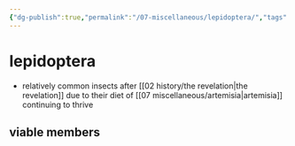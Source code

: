 ```yaml
---
{"dg-publish":true,"permalink":"/07-miscellaneous/lepidoptera/","tags":["misc","animals"],"created":"2025-02-21T14:10:52.806-06:00","updated":"2024-12-30T10:01:45.645-06:00"}
---
```


# lepidoptera
- relatively common insects after [[02 history/the revelation\|the revelation]] due to their diet of [[07 miscellaneous/artemisia\|artemisia]] continuing to thrive

## viable members
